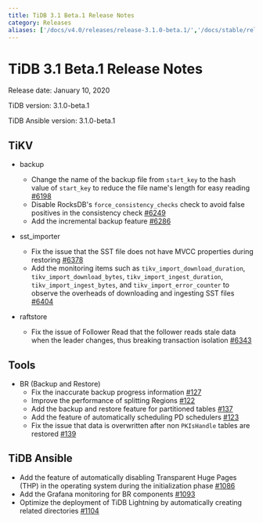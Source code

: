 ```yaml
---
title: TiDB 3.1 Beta.1 Release Notes
category: Releases
aliases: ['/docs/v4.0/releases/release-3.1.0-beta.1/','/docs/stable/releases/3.1.0-beta.1/']
---
```


# TiDB 3.1 Beta.1 Release Notes

Release date: January 10, 2020

TiDB version: 3.1.0-beta.1

TiDB Ansible version: 3.1.0-beta.1

## TiKV

+ backup
    - Change the name of the backup file from `start_key` to the hash value of `start_key` to reduce the file name's length for easy reading [#6198](https://github.com/tikv/tikv/pull/6198)
    - Disable RocksDB's `force_consistency_checks` check to avoid false positives in the consistency check [#6249](https://github.com/tikv/tikv/pull/6249)
    - Add the incremental backup feature [#6286](https://github.com/tikv/tikv/pull/6286)

+ sst_importer
    - Fix the issue that the SST file does not have MVCC properties during restoring [#6378](https://github.com/tikv/tikv/pull/6378)
    - Add the monitoring items such as `tikv_import_download_duration`, `tikv_import_download_bytes`, `tikv_import_ingest_duration`, `tikv_import_ingest_bytes`, and `tikv_import_error_counter` to observe the overheads of downloading and ingesting SST files [#6404](https://github.com/tikv/tikv/pull/6404)
+ raftstore
    - Fix the issue of Follower Read that the follower reads stale data when the leader changes, thus breaking transaction isolation [#6343](https://github.com/tikv/tikv/pull/6343)

## Tools

+ BR (Backup and Restore)
    - Fix the inaccurate backup progress information [#127](https://github.com/pingcap/br/pull/127)
    - Improve the performance of splitting Regions [#122](https://github.com/pingcap/br/pull/122)
    - Add the backup and restore feature for partitioned tables [#137](https://github.com/pingcap/br/pull/137)
    - Add the feature of automatically scheduling PD schedulers [#123](https://github.com/pingcap/br/pull/123)
    - Fix the issue that data is overwritten after non `PKIsHandle` tables are restored [#139](https://github.com/pingcap/br/pull/139)

## TiDB Ansible

- Add the feature of automatically disabling Transparent Huge Pages (THP) in the operating system during the initialization phase [#1086](https://github.com/pingcap/tidb-ansible/pull/1086)
- Add the Grafana monitoring for BR components [#1093](https://github.com/pingcap/tidb-ansible/pull/1093)
- Optimize the deployment of TiDB Lightning by automatically creating related directories [#1104](https://github.com/pingcap/tidb-ansible/pull/1104)